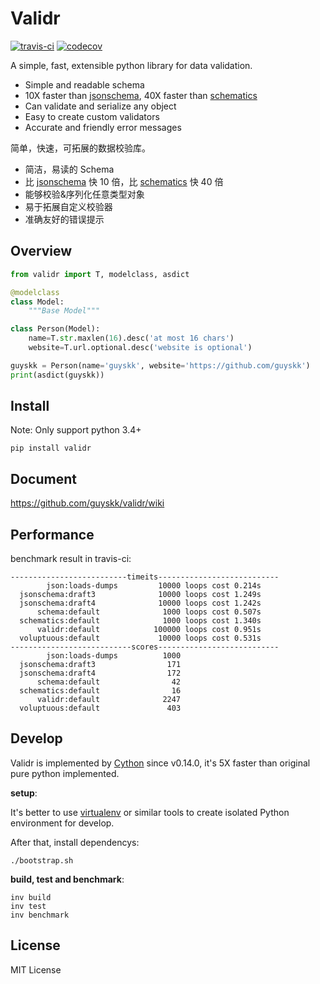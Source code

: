 # Validr

[![travis-ci](https://api.travis-ci.org/guyskk/validr.svg)](https://travis-ci.org/guyskk/validr) [![codecov](https://codecov.io/gh/guyskk/validr/branch/master/graph/badge.svg)](https://codecov.io/gh/guyskk/validr)

A simple, fast, extensible python library for data validation.

- Simple and readable schema
- 10X faster than [jsonschema](https://github.com/Julian/jsonschema),
  40X faster than [schematics](https://github.com/schematics/schematics)
- Can validate and serialize any object
- Easy to create custom validators
- Accurate and friendly error messages

简单，快速，可拓展的数据校验库。

- 简洁，易读的 Schema
- 比 [jsonschema](https://github.com/Julian/jsonschema) 快 10 倍，比 [schematics](https://github.com/schematics/schematics) 快 40 倍
- 能够校验&序列化任意类型对象
- 易于拓展自定义校验器
- 准确友好的错误提示

## Overview

```python
from validr import T, modelclass, asdict

@modelclass
class Model:
    """Base Model"""

class Person(Model):
    name=T.str.maxlen(16).desc('at most 16 chars')
    website=T.url.optional.desc('website is optional')

guyskk = Person(name='guyskk', website='https://github.com/guyskk')
print(asdict(guyskk))
```

## Install

Note: Only support python 3.4+

    pip install validr

## Document

https://github.com/guyskk/validr/wiki

## Performance

benchmark result in travis-ci:

```
--------------------------timeits---------------------------
        json:loads-dumps         10000 loops cost 0.214s
  jsonschema:draft3              10000 loops cost 1.249s
  jsonschema:draft4              10000 loops cost 1.242s
      schema:default              1000 loops cost 0.507s
  schematics:default              1000 loops cost 1.340s
      validr:default            100000 loops cost 0.951s
  voluptuous:default             10000 loops cost 0.531s
---------------------------scores---------------------------
        json:loads-dumps          1000
  jsonschema:draft3                171
  jsonschema:draft4                172
      schema:default                42
  schematics:default                16
      validr:default              2247
  voluptuous:default               403
```

## Develop

Validr is implemented by [Cython](http://cython.org/) since v0.14.0, it's 5X
faster than original pure python implemented.

**setup**:

It's better to use [virtualenv](https://virtualenv.pypa.io/en/stable/) or
similar tools to create isolated Python environment for develop.  

After that, install dependencys:

```
./bootstrap.sh
```

**build, test and benchmark**:

```
inv build
inv test
inv benchmark
```

## License

MIT License
